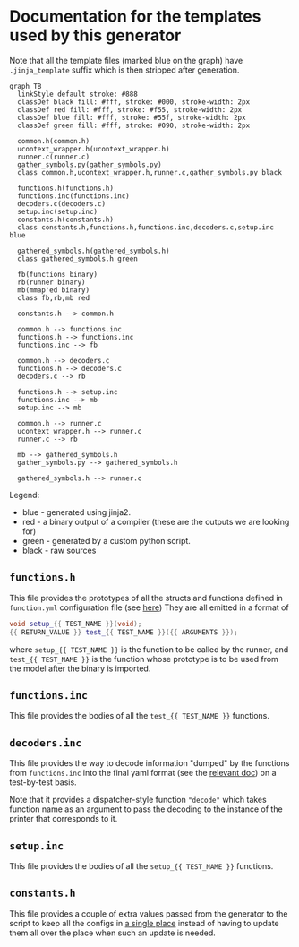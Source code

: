 # Documentation for the templates used by this generator

Note that all the template files (marked blue on the graph) have `.jinja_template` suffix which is then stripped after generation.

```mermaid
graph TB
  linkStyle default stroke: #888
  classDef black fill: #fff, stroke: #000, stroke-width: 2px
  classDef red fill: #fff, stroke: #f55, stroke-width: 2px
  classDef blue fill: #fff, stroke: #55f, stroke-width: 2px
  classDef green fill: #fff, stroke: #090, stroke-width: 2px

  common.h(common.h)
  ucontext_wrapper.h(ucontext_wrapper.h)
  runner.c(runner.c)
  gather_symbols.py(gather_symbols.py)
  class common.h,ucontext_wrapper.h,runner.c,gather_symbols.py black

  functions.h(functions.h)
  functions.inc(functions.inc)
  decoders.c(decoders.c)
  setup.inc(setup.inc)
  constants.h(constants.h)
  class constants.h,functions.h,functions.inc,decoders.c,setup.inc blue

  gathered_symbols.h(gathered_symbols.h)
  class gathered_symbols.h green

  fb(functions binary)
  rb(runner binary)
  mb(mmap'ed binary)
  class fb,rb,mb red

  constants.h --> common.h

  common.h --> functions.inc
  functions.h --> functions.inc
  functions.inc --> fb

  common.h --> decoders.c
  functions.h --> decoders.c
  decoders.c --> rb

  functions.h --> setup.inc
  functions.inc --> mb
  setup.inc --> mb

  common.h --> runner.c
  ucontext_wrapper.h --> runner.c
  runner.c --> rb

  mb --> gathered_symbols.h
  gather_symbols.py --> gathered_symbols.h

  gathered_symbols.h --> runner.c
```

Legend:
* blue - generated using jinja2.
* red - a binary output of a compiler (these are the outputs we are looking for)
* green - generated by a custom python script.
* black - raw sources

## `functions.h`

This file provides the prototypes of all the structs and functions defined in `function.yml` configuration file (see [here](../config/README.md#functionsyml))
They are all emitted in a format of
```cpp
void setup_{{ TEST_NAME }}(void);
{{ RETURN_VALUE }} test_{{ TEST_NAME }}({{ ARGUMENTS }});
```
where `setup_{{ TEST_NAME }}` is the function to be called by the runner,
and `test_{{ TEST_NAME }}` is the function whose prototype is to be used from the model after the binary is imported.

## `functions.inc`

This file provides the bodies of all the `test_{{ TEST_NAME }}` functions.

## `decoders.inc`

This file provides the way to decode information "dumped" by the functions from `functions.inc` into the final yaml format (see the [relevant doc](../output_format.md)) on a test-by-test basis.

Note that it provides a dispatcher-style function `"decode"` which takes function name as an argument to pass the decoding to the instance of the printer that corresponds to it.

## `setup.inc`

This file provides the bodies of all the `setup_{{ TEST_NAME }}` functions.

## `constants.h`

This file provides a couple of extra values passed from the generator to the script to keep all the configs in [a single place](../config/common.yml) instead of having to update them all over the place when such an update is needed.
